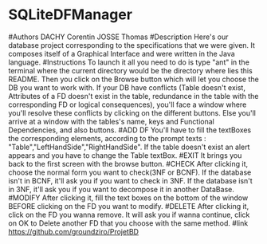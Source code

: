 # SQLiteDFManager
#Authors
DACHY Corentin
JOSSE Thomas
#Description
Here's our database project corresponding to the specifications that we were given.
It composes itself of a Graphical Interface and were written in the Java language.
#Instructions
To launch it all you need to do is type "ant" in the terminal where the current directory would be the directory where lies this README.
Then you click on the Browse button which will let you choose the DB you want to work with.
If your DB have conflicts (Table doesn't exist, Attributes of a FD doesn't exist in the table, redundance in the table with the corresponding FD or logical consequences),
you'll face a window where you'll resolve these conflicts by clicking on the different buttons.
Else you'll arrive at a window with the tables's name, keys and Functional Dependencies, and also buttons.
#ADD DF
You'll have to fill the textBoxes the corresponding elements, according to the prompt texts : "Table","LeftHandSide","RightHandSide".
If the table doesn't exist an alert appears and you have to change the Table textBox.
#EXIT
It brings you back to the first screen with the browse button.
#CHECK
After clicking it, choose the normal form you want to check(3NF or BCNF).
If the database isn't in BCNF, it'll ask you if you want to check in 3NF.
If the database isn't in 3NF, it'll ask you if you want to decompose it in another DataBase.
#MODIFY
After clicking it, fill the text boxes on the bottom of the window BEFORE clicking on the FD you want to modify.
#DELETE
After clicking it, click on the FD you wanna remove. It will ask you if wanna continue, click on OK to Delete another FD that you choose with the same method.
#link
https://github.com/groundziro/ProjetBD
